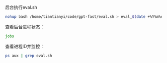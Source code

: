 后台执行eval.sh

```bash
nohup bash /home/tiantianyi/code/gpt-fast/eval.sh > eval_$(date +%Y%m%d_%H%M%S).log 2>&1 &
```

查看后台进程状态：
```bash
jobs
```

查看进程ID并监控：
```bash
ps aux | grep eval.sh
```
